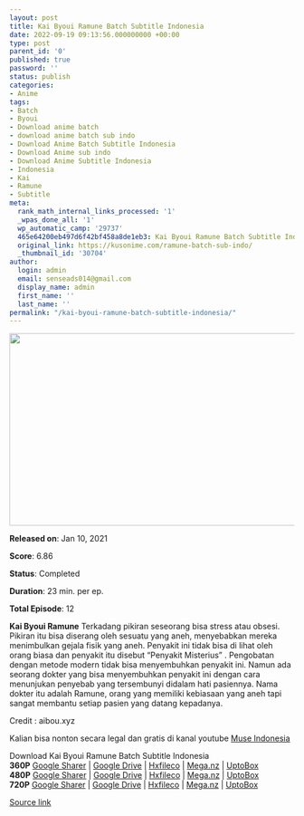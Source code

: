 ```yaml
---
layout: post
title: Kai Byoui Ramune Batch Subtitle Indonesia
date: 2022-09-19 09:13:56.000000000 +00:00
type: post
parent_id: '0'
published: true
password: ''
status: publish
categories:
- Anime
tags:
- Batch
- Byoui
- Download anime batch
- download anime batch sub indo
- Download Anime Batch Subtitle Indonesia
- Download Anime sub indo
- Download Anime Subtitle Indonesia
- Indonesia
- Kai
- Ramune
- Subtitle
meta:
  rank_math_internal_links_processed: '1'
  _wpas_done_all: '1'
  wp_automatic_camp: '29737'
  465e64200eb497d6f42bf458a8de1eb3: Kai Byoui Ramune Batch Subtitle Indonesia
  original_link: https://kusonime.com/ramune-batch-sub-indo/
  _thumbnail_id: '30704'
author:
  login: admin
  email: senseads014@gmail.com
  display_name: admin
  first_name: ''
  last_name: ''
permalink: "/kai-byoui-ramune-batch-subtitle-indonesia/"
---
```

<p><img width="604" height="340" src="{{ site.baseurl }}/assets/2022/09/Kai-Byoui-Ramune-604x340.jpeg" class="attachment-thumb-large size-thumb-large wp-post-image" alt="" loading="lazy" title="Kai Byoui Ramune Batch Subtitle Indonesia" srcset="https://kusonime.com/wp-content/uploads/2021/02/Kai-Byoui-Ramune-604x340.jpeg 604w, https://kusonime.com/wp-content/uploads/2021/02/Kai-Byoui-Ramune-300x169.jpeg 300w, https://kusonime.com/wp-content/uploads/2021/02/Kai-Byoui-Ramune-768x432.jpeg 768w, https://kusonime.com/wp-content/uploads/2021/02/Kai-Byoui-Ramune-520x293.jpeg 520w, https://kusonime.com/wp-content/uploads/2021/02/Kai-Byoui-Ramune.jpeg 1000w" sizes="(max-width: 604px) 100vw, 604px" />
<p><b>Released on</b>: Jan 10, 2021</p>
<p>
<p><b>Score</b>: 6.86</p>
<p>
<p><b>Status</b>: Completed</p>
<p>
<p><b>Duration</b>: 23 min. per ep.</p>
<p>
<p><b>Total Episode</b>: 12</p>
<p>
<p><strong>Kai Byoui Ramune</strong> Terkadang pikiran seseorang bisa stress atau obsesi. Pikiran itu bisa diserang oleh sesuatu yang aneh, menyebabkan mereka menimbulkan gejala fisik yang aneh. Penyakit ini tidak bisa di lihat oleh orang biasa dan penyakit itu disebut “Penyakit Misterius” . Pengobatan dengan metode modern tidak bisa menyembuhkan penyakit ini. Namun ada seorang dokter yang bisa menyembuhkan penyakit ini dengan cara menunjukan penyebab yang tersembunyi didalam hati pasiennya. Nama dokter itu adalah Ramune, orang yang memiliki kebiasaan yang aneh tapi sangat membantu setiap pasien yang datang kepadanya.</p>
<p>
<p>Credit : aibou.xyz</p>
<p>
<p>Kalian bisa nonton secara legal dan gratis di kanal youtube <a href="https://bit.ly/3df9q6m" rel="noopener" target="_blank">Muse Indonesia</a></p>
<p>
<div class="smokeddl">
<div class="smokettl">Download Kai Byoui Ramune Batch Subtitle Indonesia</div>
<div class="smokeurl"><strong>360P</strong> <a href="https://acefile.co/f/40891467/kusonime-kai-byoui-ramune-360p-rar" target="_blank" rel="noopener noreferrer">Google Sharer</a> | <a href="https://drive.google.com/uc?export=download&amp;id=1UQ310kTkJHEuA1xvUeQfJJO2F3NmCPKt" target="_blank" rel="noopener">Google Drive</a> | <a href="https://hxfile.co/n970pl7fifdo" target="_blank" rel="noopener">Hxfileco</a> | <a href="https://mega.nz/file/rI4GBS5I#pRAYRCo7waOb-FBeGBW2Lnf4MqEQmZMgbyUG4Kxbeo0" target="_blank" rel="noopener">Mega.nz</a> | <a href="https://uptobox.com/uqfn039y9byo" target="_blank" rel="noopener">UptoBox</a></div>
<div class="smokeurl"><strong>480P</strong> <a href="https://acefile.co/f/40891468/kusonime-kai-byoui-ramune-480p-rar" target="_blank" rel="noopener noreferrer">Google Sharer</a> | <a href="https://drive.google.com/uc?export=download&amp;id=1PAoAAmqEjjAkp_KB79xVGlirSgukS82l" target="_blank" rel="noopener">Google Drive</a> | <a href="https://hxfile.co/qt7izwf44mrb" target="_blank" rel="noopener">Hxfileco</a> | <a href="https://mega.nz/file/eM4mjQha#eZQfu26B_DdsCSEQzleh_nf6Z9MmD7eSSZ73H6M8lnA" target="_blank" rel="noopener">Mega.nz</a> | <a href="https://uptobox.com/pw0bfqgdnhr9" target="_blank" rel="noopener">UptoBox</a></div>
<div class="smokeurl"><strong>720P</strong> <a href="https://acefile.co/f/40891472/kusonime-kai-byoui-ramune-720p-rar" target="_blank" rel="noopener noreferrer">Google Sharer</a> | <a href="https://drive.google.com/uc?export=download&amp;id=1YVMU2f2_3oGSBHdplLf_hU99bqNPLesy" target="_blank" rel="noopener">Google Drive</a> | <a href="https://hxfile.co/qqawiw0k8vhs" target="_blank" rel="noopener">Hxfileco</a> | <a href="https://mega.nz/file/acogTaLb#0XfaeJwtZknDfdkRJeHnw8rHNd9jiMOJORQXNOBS-6k" target="_blank" rel="noopener">Mega.nz</a> | <a href="https://uptobox.com/p6skq76eoz2h" target="_blank" rel="noopener">UptoBox</a></div>
</div>
<p><a href="https://kusonime.com/ramune-batch-sub-indo/">Source link </a></p>
